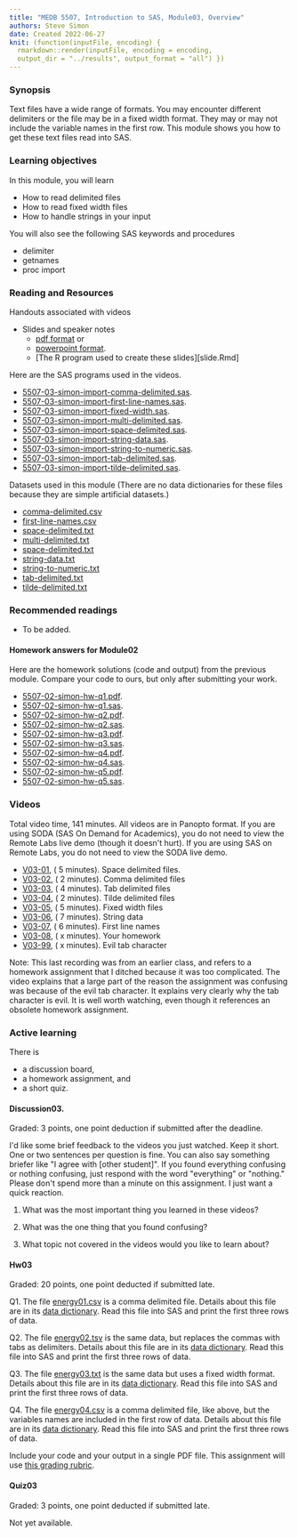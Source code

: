 ```yaml
---
title: "MEDB 5507, Introduction to SAS, Module03, Overview"
authors: Steve Simon
date: Created 2022-06-27
knit: (function(inputFile, encoding) {
  rmarkdown::render(inputFile, encoding = encoding,
  output_dir = "../results", output_format = "all") }) 
---
```


### Synopsis

Text files have a wide range of formats. You may encounter different delimiters or the file may be in a fixed width format. They may or may not include the variable names in the first row. This module shows you how to get these text files read into SAS.

### Learning objectives

In this module, you will learn

+ How to read delimited files
+ How to read fixed width files
+ How to handle strings in your input

You will also see the following SAS keywords and procedures

+ delimiter
+ getnames
+ proc import

### Reading and Resources

Handouts associated with videos

+ Slides and speaker notes
  + [pdf format][slides.pdf] or
  + [powerpoint format][slides.pptx].
  + [The R program used to create these slides][slide.Rmd]

[slides.pdf]: https://github.com/pmean/introduction-to-sas/blob/master/results/5507-03-simon-slides-and-speaker-notes.pdf
[slides.pptx]: https://github.com/pmean/introduction-to-SAS/blob/master/results/5507-03-simon-slides-and-speaker-notes.pptx
[slides.rmd]: https://github.com/pmean/introduction-to-sas/blob/master/src/5507-03-simon-slides-and-speaker-notes.Rmd

Here are the SAS programs used in the videos.

+ [5507-03-simon-import-comma-delimited.sas][comma-delimited.sas].
+ [5507-03-simon-import-first-line-names.sas][first-line-names.sas].
+ [5507-03-simon-import-fixed-width.sas][fixed-width.sas].
+ [5507-03-simon-import-multi-delimited.sas][multi-delimited.sas].
+ [5507-03-simon-import-space-delimited.sas][space-delimited.sas].
+ [5507-03-simon-import-string-data.sas][string-data.sas].
+ [5507-03-simon-import-string-to-numeric.sas][string-to-numeric.sas].
+ [5507-03-simon-import-tab-delimited.sas][tab-delimited.sas].
+ [5507-03-simon-import-tilde-delimited.sas][tilde-delimited.sas].

[comma-delimited.sas]: https://github.com/pmean/introduction-to-sas/blob/master/src/5507-03-simon-import-comma-delimited.sas
[first-line-names.sas]: https://github.com/pmean/introduction-to-sas/blob/master/src/5507-03-simon-import-first-line-names.sas
[fixed-width.sas]: https://github.com/pmean/introduction-to-sas/blob/master/src/5507-03-simon-import-fixed-width.sas
[multi-delimited.sas]: https://github.com/pmean/introduction-to-sas/blob/master/src/5507-03-simon-import-multi-delimited.sas
[space-delimited.sas]: https://github.com/pmean/introduction-to-sas/blob/master/src/5507-03-simon-import-space-delimited.sas
[string-data.sas]: https://github.com/pmean/introduction-to-sas/blob/master/src/5507-03-simon-import-string-data.sas
[string-to-numeric.sas]: https://github.com/pmean/introduction-to-sas/blob/master/src/5507-03-simon-import-string-to-numeric.sas
[tab-delimited.sas]: https://github.com/pmean/introduction-to-sas/blob/master/src/5507-03-simon-import-tab-delimited.sas
[tilde-delimited.sas]: https://github.com/pmean/introduction-to-sas/blob/master/src/5507-03-simon-import-tilde-delimited.sas

Datasets used in this module (There are no data dictionaries for these files because they are simple artificial datasets.)

+ [comma-delimited.csv][comma-delimited.csv]
+ [first-line-names.csv][first-line-names.csv]
+ [space-delimited.txt][space-delimited.txt]
+ [multi-delimited.txt][multi-delimited.txt]
+ [space-delimited.txt][space-delimited.txt]
+ [string-data.txt][string-data.txt]
+ [string-to-numeric.txt][string-to-numeric.txt]
+ [tab-delimited.txt][tab-delimited.txt] 
+ [tilde-delimited.txt][tilde-delimited.txt]

[comma-delimited.csv]: https://github.com/pmean/introduction-to-SAS/blob/master/data/comma-delimited.csv
[first-line-names.csv]: https://github.com/pmean/introduction-to-SAS/blob/master/data/first-line-names.csv
[space-delimited.txt]: https://github.com/pmean/introduction-to-SAS/blob/master/data/space-delimited.txt
[multi-delimited.txt]: https://github.com/pmean/introduction-to-SAS/blob/master/data/multi-delimited.txt
[space-delimited.txt]: https://github.com/pmean/introduction-to-SAS/blob/master/data/space-delimited.txt
[string-data.txt]: https://github.com/pmean/introduction-to-SAS/blob/master/data/string-data.txt
[string-to-numeric.txt]: https://github.com/pmean/introduction-to-SAS/blob/master/data/string-to-numeric.txt
[tab-delimited.txt]: https://github.com/pmean/introduction-to-SAS/blob/master/data/tab-delimited.txt
[tilde-delimited.txt]: https://github.com/pmean/introduction-to-SAS/blob/master/data/tilde-delimited.txt

### Recommended readings

+ To be added.

#### Homework answers for Module02 

Here are the homework solutions (code and output) from the previous module. Compare your code to ours, but only after submitting your work.

+ [5507-02-simon-hw-q1.pdf][hw-q1.pdf].
+ [5507-02-simon-hw-q1.sas][hw-q1.sas].
+ [5507-02-simon-hw-q2.pdf][hw-q2.pdf].
+ [5507-02-simon-hw-q2.sas][hw-q2.sas].
+ [5507-02-simon-hw-q3.pdf][hw-q3.pdf].
+ [5507-02-simon-hw-q3.sas][hw-q3.sas].
+ [5507-02-simon-hw-q4.pdf][hw-q4.pdf].
+ [5507-02-simon-hw-q4.sas][hw-q4.sas].
+ [5507-02-simon-hw-q5.pdf][hw-q5.pdf].
+ [5507-02-simon-hw-q5.sas][hw-q5.sas].

[hw-q1.pdf]: https://github.com/pmean/introduction-to-sas/blob/master/results/5507-02-simon-hw-q1.pdf
[hw-q2.pdf]: https://github.com/pmean/introduction-to-sas/blob/master/results/5507-02-simon-hw-q2.pdf
[hw-q3.pdf]: https://github.com/pmean/introduction-to-sas/blob/master/results/5507-02-simon-hw-q3.pdf
[hw-q4.pdf]: https://github.com/pmean/introduction-to-sas/blob/master/results/5507-02-simon-hw-q4.pdf
[hw-q5.pdf]: https://github.com/pmean/introduction-to-sas/blob/master/results/5507-02-simon-hw-q5.pdf

[hw-q1.sas]: https://github.com/pmean/introduction-to-sas/blob/master/src/5507-02-simon-hw-q1.sas
[hw-q2.sas]: https://github.com/pmean/introduction-to-sas/blob/master/src/5507-02-simon-hw-q2.sas
[hw-q3.sas]: https://github.com/pmean/introduction-to-sas/blob/master/src/5507-02-simon-hw-q3.sas
[hw-q4.sas]: https://github.com/pmean/introduction-to-sas/blob/master/src/5507-02-simon-hw-q4.sas
[hw-q5.sas]: https://github.com/pmean/introduction-to-sas/blob/master/src/5507-02-simon-hw-q5.sas


### Videos

Total video time, 141 minutes. All videos are in Panopto format. If you are using SODA (SAS On Demand for Academics), you do not need to view the Remote Labs live demo (though it doesn't hurt). If you are using SAS on Remote Labs, you do not need to view the SODA live demo.

+ [V03-01][2021b-5507-v03-01], ( 5 minutes). Space delimited files.
+ [V03-02][2021b-5507-v03-02], ( 2 minutes). Comma delimited files
+ [V03-03][2021b-5507-v03-03], ( 4 minutes). Tab delimited files
+ [V03-04][2021b-5507-v03-04], ( 2 minutes). Tilde delimited files
+ [V03-05][2021b-5507-v03-05], ( 5 minutes). Fixed width files
+ [V03-06][2021b-5507-v03-06], ( 7 minutes). String data
+ [V03-07][2021b-5507-v03-07], ( 6 minutes). First line names
+ [V03-08][2021b-5507-v03-08], ( x minutes). Your homework
+ [V03-99][2021b-5507-v03-99], ( x minutes). Evil tab character

Note: This last recording was from an earlier class, and refers to a homework assignment that I ditched because it was too complicated. The video explains that a large part of the reason the assignment was confusing was because of the evil tab character. It explains very clearly why the tab character is evil. It is well worth watching, even though it references an obsolete homework assignment.

[2021b-5507-v03-01]: https://umsystem.hosted.panopto.com/Panopto/Pages/Viewer.aspx?id=f257dafa-1f47-40a4-a16a-ad5601435c74
[2021b-5507-v03-02]:  https://umsystem.hosted.panopto.com/Panopto/Pages/Viewer.aspx?id=6099f2b8-848f-4140-b185-ad560145001b
[2021b-5507-v03-03]:  https://umsystem.hosted.panopto.com/Panopto/Pages/Viewer.aspx?id=b95a5be9-e282-41e0-aacc-ad5601461018
[2021b-5507-v03-04]:  https://umsystem.hosted.panopto.com/Panopto/Pages/Viewer.aspx?id=47317047-c929-4377-a0ba-ad560147984f
[2021b-5507-v03-05]:  https://umsystem.hosted.panopto.com/Panopto/Pages/Viewer.aspx?id=8081cdf5-d018-4fca-bd6a-ad5601484ad7
[2021b-5507-v03-06]:  https://umsystem.hosted.panopto.com/Panopto/Pages/Viewer.aspx?id=dc031106-04cd-4ad3-a856-ad560149e53a
[2021b-5507-v03-07]:  https://umsystem.hosted.panopto.com/Panopto/Pages/Viewer.aspx?id=35ec8b62-2396-43d3-804c-ad56014c04ee
[2021b-5507-v03-08]:  https://umsystem.hosted.panopto.com/Panopto/Pages/Viewer.aspx?id=c5df8783-9221-4ff1-8b57-ad56015faa80
[2021b-5507-v03-99]: https://umsystem.hosted.panopto.com/Panopto/Pages/Viewer.aspx?id=0ce9339f-f3c9-4bb3-908e-aa790131a2a9

### Active learning

There is

+ a discussion board,
+ a homework assignment, and
+ a short quiz.

#### Discussion03. 

Graded: 3 points, one point deduction if submitted after the deadline.

I'd like some brief feedback to the videos you just watched. Keep it short. One or two sentences per question is fine. You can also say something briefer like "I agree with [other student]". If you found everything confusing or nothing confusing, just respond with the word "everything" or "nothing." Please don't spend more than a minute on this assignment. I just want a quick reaction.

1. What was the most important thing you learned in these videos?

2. What was the one thing that you found confusing?

3. What topic not covered in the videos would you like to learn about?

#### Hw03

Graded: 20 points, one point deducted if submitted late.

Q1. The file [energy01.csv][git1a] is a comma delimited file. Details about this file are in its [data dictionary][git1b]. Read this file into SAS and print the first three rows of data. 

Q2. The file [energy02.tsv][git2a] is the same data, but replaces the commas with tabs as delimiters. Details about this file are in its [data dictionary][git2b]. Read this file into SAS and print the first three rows of data. 

Q3. The file [energy03.txt][git3a] is the same data but uses a fixed width format. Details about this file are in its [data dictionary][git3b]. Read this file into SAS and print the first three rows of data. 

Q4. The file [energy04.csv][git4a] is a comma delimited file, like above, but the variables names are included in the first row of data. Details about this file are in its [data dictionary][git4b]. Read this file into SAS and print the first three rows of data. 

Include your code and your output in a single PDF file. This assignment will use [this grading rubric][git5].

[git1a]: https://raw.githubusercontent.com/pmean/introduction-to-SAS/master/data/energy01.csv
[git2a]: https://raw.githubusercontent.com/pmean/introduction-to-SAS/master/data/energy02.tsv
[git3a]: https://raw.githubusercontent.com/pmean/introduction-to-SAS/master/data/energy03.txt
[git4a]: https://raw.githubusercontent.com/pmean/introduction-to-SAS/master/data/energy04.csv

[git1b]: https://github.com/pmean/introduction-to-SAS/blob/master/data/energy01-data-dictionary.yaml
[git2b]: https://github.com/pmean/introduction-to-SAS/blob/master/data/energy02-data-dictionary.yaml
[git3b]: https://github.com/pmean/introduction-to-SAS/blob/master/data/energy03-data-dictionary.yaml
[git4b]: https://github.com/pmean/introduction-to-SAS/blob/master/data/energy04-data-dictionary.yaml

[git5]: https://github.com/pmean/classes/blob/master/software-engineering/src/grading-rubric.md

#### Quiz03

Graded: 3 points, one point deducted if submitted late.

Not yet available.

